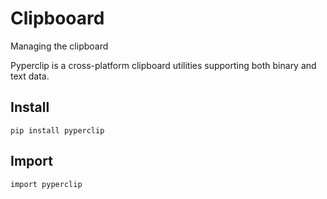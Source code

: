 # Clipbooard
Managing the clipboard

Pyperclip is a cross-platform clipboard utilities supporting both binary and text data.

## Install

```pip install pyperclip```

## Import
```import pyperclip```
